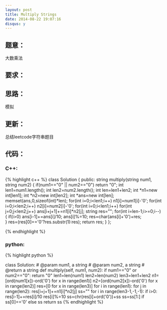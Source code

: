 ```yaml
---
layout: post
title: Multiply Strings
date: 2014-08-22 19:07:16
disqus: y
---
```


## 题意：
大数乘法

## 要求：


## 思路：
模拟

## 更新：
总结leetcode字符串题目

## 代码：

### C++:

{% highlight c++ %}
class Solution {
public:
    string multiply(string num1, string num2) {
        if(num1=="0" || num2=="0")
            return "0";
        int len1=num1.length();
        int len2=num2.length();
        int len=len1+len2;
        int *n1=new int[len1];
        int *n2=new int[len2];
        int *ans=new int[len];
        memset(ans,0,sizeof(int)*len);
        for(int i=0;i<len1;i++)
            n1[i]=num1[i]-'0';
        for(int i=0;i<len2;i++)
            n2[i]=num2[i]-'0';
        for(int i=0;i<len1;i++)
            for(int j=0;j<len2;j++)
                ans[i+j+1]+=n1[i]*n2[j];
        string res="";
        for(int i=len-1;i>=0;i--)
        {
            if(i>0)
                ans[i-1]+=ans[i]/10;
            ans[i]%=10;
            res=char(ans[i]+'0')+res;        
        }
        res=(res[0]=='0'?res.substr(1):res);
        return res;
    }
};


 {% endhighlight %}
### python:

{% highlight python %}

class Solution:
    # @param num1, a string
    # @param num2, a string
    # @return a string
    def multiply(self, num1, num2):
        if num1=="0" or num2=="0":
            return "0"
        len1=len(num1)
        len2=len(num2)
        len3=len1+len2
        n1=[ord(num1[x])-ord('0') for x in range(len1)]
        n2=[ord(num2[x])-ord('0') for x in range(len2)]
        res=[0 for x in range(len3)]
        for i in range(len1):
            for j in range(len2):
                res[i+j+1]+=n1[i]*n2[j]
        ss=""
        for i in range(len3-1,-1,-1):
            if i>0:
                res[i-1]+=res[i]/10
            res[i]%=10
            ss=chr(res[i]+ord('0'))+ss
        ss=ss[1:] if ss[0]=='0' else ss
        return ss
 {% endhighlight %}
